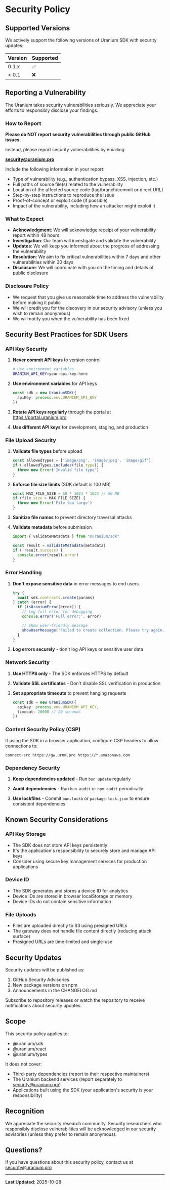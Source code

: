 # Security Policy

## Supported Versions

We actively support the following versions of Uranium SDK with security updates:

| Version | Supported          |
| ------- | ------------------ |
| 0.1.x   | :white_check_mark: |
| < 0.1   | :x:                |

## Reporting a Vulnerability

The Uranium takes security vulnerabilities seriously. We appreciate your efforts to responsibly disclose your findings.

### How to Report

**Please do NOT report security vulnerabilities through public GitHub issues.**

Instead, please report security vulnerabilities by emailing:

**security@uranium.pro**

Include the following information in your report:

- Type of vulnerability (e.g., authentication bypass, XSS, injection, etc.)
- Full paths of source file(s) related to the vulnerability
- Location of the affected source code (tag/branch/commit or direct URL)
- Step-by-step instructions to reproduce the issue
- Proof-of-concept or exploit code (if possible)
- Impact of the vulnerability, including how an attacker might exploit it

### What to Expect

- **Acknowledgment**: We will acknowledge receipt of your vulnerability report within 48 hours
- **Investigation**: Our team will investigate and validate the vulnerability
- **Updates**: We will keep you informed about the progress of addressing the vulnerability
- **Resolution**: We aim to fix critical vulnerabilities within 7 days and other vulnerabilities within 30 days
- **Disclosure**: We will coordinate with you on the timing and details of public disclosure

### Disclosure Policy

- We request that you give us reasonable time to address the vulnerability before making it public
- We will credit you for the discovery in our security advisory (unless you wish to remain anonymous)
- We will notify you when the vulnerability has been fixed

## Security Best Practices for SDK Users

### API Key Security

1. **Never commit API keys** to version control
   ```bash
   # Use environment variables
   URANIUM_API_KEY=your-api-key-here
   ```

2. **Use environment variables** for API keys
   ```typescript
   const sdk = new UraniumSDK({
     apiKey: process.env.URANIUM_API_KEY
   })
   ```

3. **Rotate API keys regularly** through the portal at https://portal.uranium.pro

4. **Use different API keys** for development, staging, and production

### File Upload Security

1. **Validate file types** before upload
   ```typescript
   const allowedTypes = ['image/png', 'image/jpeg', 'image/gif']
   if (!allowedTypes.includes(file.type)) {
     throw new Error('Invalid file type')
   }
   ```

2. **Enforce file size limits** (SDK default is 100 MB)
   ```typescript
   const MAX_FILE_SIZE = 50 * 1024 * 1024 // 50 MB
   if (file.size > MAX_FILE_SIZE) {
     throw new Error('File too large')
   }
   ```

3. **Sanitize file names** to prevent directory traversal attacks

4. **Validate metadata** before submission
   ```typescript
   import { validateMetadata } from "@uranium/sdk"

   const result = validateMetadata(metadata)
   if (!result.success) {
     console.error(result.error)
   }
   ```

### Error Handling

1. **Don't expose sensitive data** in error messages to end users
   ```typescript
   try {
     await sdk.contracts.create(params)
   } catch (error) {
     if (isUraniumError(error)) {
       // Log full error for debugging
       console.error('Full error:', error)

       // Show user-friendly message
       showUserMessage('Failed to create collection. Please try again.')
     }
   }
   ```

2. **Log errors securely** - don't log API keys or sensitive user data

### Network Security

1. **Use HTTPS only** - The SDK enforces HTTPS by default

2. **Validate SSL certificates** - Don't disable SSL verification in production

3. **Set appropriate timeouts** to prevent hanging requests
   ```typescript
   const sdk = new UraniumSDK({
     apiKey: process.env.URANIUM_API_KEY,
     timeout: 20000 // 20 seconds
   })
   ```

### Content Security Policy (CSP)

If using the SDK in a browser application, configure CSP headers to allow connections to:

```
connect-src https://gw.urnm.pro https://*.amazonaws.com
```

### Dependency Security

1. **Keep dependencies updated** - Run `bun update` regularly

2. **Audit dependencies** - Run `bun audit` or `npm audit` periodically

3. **Use lockfiles** - Commit `bun.lockb` or `package-lock.json` to ensure consistent dependencies

## Known Security Considerations

### API Key Storage

- The SDK does not store API keys persistently
- It's the application's responsibility to securely store and manage API keys
- Consider using secure key management services for production applications

### Device ID

- The SDK generates and stores a device ID for analytics
- Device IDs are stored in browser localStorage or memory
- Device IDs do not contain sensitive information

### File Uploads

- Files are uploaded directly to S3 using presigned URLs
- The gateway does not handle file content directly (reducing attack surface)
- Presigned URLs are time-limited and single-use

## Security Updates

Security updates will be published as:
1. GitHub Security Advisories
2. New package versions on npm
3. Announcements in the CHANGELOG.md

Subscribe to repository releases or watch the repository to receive notifications about security updates.

## Scope

This security policy applies to:
- @uranium/sdk
- @uranium/react
- @uranium/types

It does not cover:
- Third-party dependencies (report to their respective maintainers)
- The Uranium backend services (report separately to security@uranium.pro)
- Applications built using the SDK (your application's security is your responsibility)

## Recognition

We appreciate the security research community. Security researchers who responsibly disclose vulnerabilities will be acknowledged in our security advisories (unless they prefer to remain anonymous).

## Questions?

If you have questions about this security policy, contact us at security@uranium.pro

---

**Last Updated**: 2025-10-28
